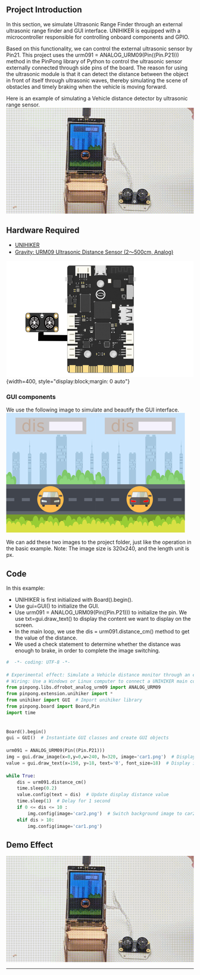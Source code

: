 ## **Project Introduction**
In this section, we simulate Ultrasonic Range Finder through an external ultrasonic range finder and GUI interface.
UNIHIKER is equipped with a microcontroller responsible for controlling onboard components and GPIO.   

Based on this functionality, we can control the external ultrasonic sensor by Pin21. This project uses the urm091 = ANALOG_URM09(Pin((Pin.P21))) method in the PinPong library of Python to control the ultrasonic sensor externally connected through side pins of the board. The reason for using the ultrasonic module is that it can detect the distance between the object in front of itself through ultrasonic waves, thereby simulating the scene of obstacles and timely braking when the vehicle is moving forward.    

Here is an example of simulating a Vehicle distance detector by ultrasonic range sensor. 
![6-480P[00h00m00s-00h00m07s].gif](img/6_Ultrasonic_Range_Finder/1721282299424-a193df2c-ecbd-42c9-802b-350d334d2898.gif)
## **Hardware Required**

- [UNIHIKER](https://www.dfrobot.com/product-2691.html)
- [Gravity: URM09 Ultrasonic Distance Sensor (2～500cm, Analog)](https://www.dfrobot.com/product-1862.html)

![超声波.png](img/6_Ultrasonic_Range_Finder/1720429186802-f4c82209-f75e-4fad-a929-eb6fa7d8e52f.png){width=400, style="display:block;margin: 0 auto"}
### **GUI components**
We use the following image to simulate and beautify the GUI interface.
![car1.png](img/6_Ultrasonic_Range_Finder/1720407346180-06fb2c1c-cabd-4bdb-b147-a4472b8ece75.png)![car2.png](img/6_Ultrasonic_Range_Finder/1720407358814-ea3f46d8-7b07-4224-bd60-5d79f026d1e3.png)  

We can add these two images to the project folder, just like the operation in the basic example.
Note: The image size is 320x240, and the length unit is px.
## **Code**
In this example:

- UNIHIKER is first initialized with Board().begin(). 
- Use gui=GUI() to initialize the  GUI. 
- Use urm091 = ANALOG_URM09(Pin((Pin.P21))) to initialize the pin. We use txt=gui.draw_text() to display the content we want to display on the screen. 
- In the main loop, we use the dis = urm091.distance_cm() method to get the value of the distance. 
- We used a check statement to determine whether the distance was enough to brake, in order to complete the image switching.
```python
#  -*- coding: UTF-8 -*-

# Experimental effect: Simulate a Vehicle distance monitor through an external ultrasonic sensor and GUI interface
# Wiring: Use a Windows or Linux computer to connect a UNIHIKER main control board, Pin21 connects the ultrasonic sensor
from pinpong.libs.dfrobot_analog_urm09 import ANALOG_URM09
from pinpong.extension.unihiker import *
from unihiker import GUI  # Import unihiker library
from pinpong.board import Board,Pin
import time


Board().begin()
gui = GUI()  # Instantiate GUI classes and create GUI objects

urm091 = ANALOG_URM09(Pin((Pin.P21)))
img = gui.draw_image(x=0,y=0,w=240, h=320, image='car1.png')  # Display initial background image as car1
value = gui.draw_text(x=150, y=18, text='0', font_size=18)  # Display initial distance value

while True:
    dis = urm091.distance_cm()
    time.sleep(0.2)
    value.config(text = dis)  # Update display distance value
    time.sleep(1)  # Delay for 1 second
    if 0 <= dis <= 10 :
        img.config(image='car2.png')  # Switch background image to car2
    elif dis > 10:
        img.config(image='car1.png')

```
## **Demo Effect**
![6-480P[00h00m00s-00h00m07s].gif](img/6_Ultrasonic_Range_Finder/1721282299424-a193df2c-ecbd-42c9-802b-350d334d2898.gif)


---
